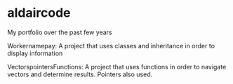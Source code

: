 # aldaircode
My portfolio over the past few years

Workernamepay: A project that uses classes and inheritance in order to display information

VectorspointersFunctions: A project that uses functions in order to navigate vectors and determine results. Pointers also used.

